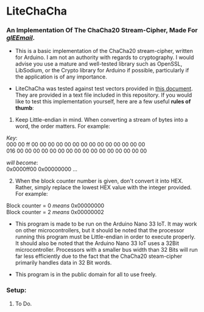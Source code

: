 # LiteChaCha

### An Implementation Of The ChaCha20 Stream-Cipher, Made For [***glEEmail***](https://github.com/Matt-and-Gib/gleemail).

* This is a basic implementation of the ChaCha20 stream-cipher, written for Arduino. I am not an authority with regards to cryptography. I would advise you use a mature and well-tested library such as OpenSSL, LibSodium, or the Crypto library for Arduino if possible, particularly if the application is of any importance.

* LiteChaCha was tested against test vectors provided in [this document](https://tools.ietf.org/html/rfc8439). They are provided in a text file included in this repository. If you would like to test this implementation yourself, here are a few useful **rules of thumb**:

1. Keep Little-endian in mind. When converting a stream of bytes into a word, the order matters. For example:

*Key*:  
  000  00 ff 00 00 00 00 00 00 00 00 00 00 00 00 00 00  
  016  00 00 00 00 00 00 00 00 00 00 00 00 00 00 00 00

*will become*:  
0x0000ff00 0x00000000 ...

2. When the block counter number is given, don't convert it into HEX. Rather, simply replace the lowest HEX value with the integer provided. For example:

Block counter = 0 *means* 0x00000000  
Block counter = 2 *means* 0x00000002

* This program is made to be run on the Arduino Nano 33 IoT. It may work on other microcontrollers, but it should be noted that the processor running this program must be Little-endian in order to execute properly. It should also be noted that the Arduino Nano 33 IoT uses a 32Bit microcontroller. Processors with a smaller bus width than 32 Bits will run far less efficiently due to the fact that the ChaCha20 steam-cipher primarily handles data in 32 Bit words.

* This program is in the public domain for all to use freely.

### Setup:

1. To Do.
